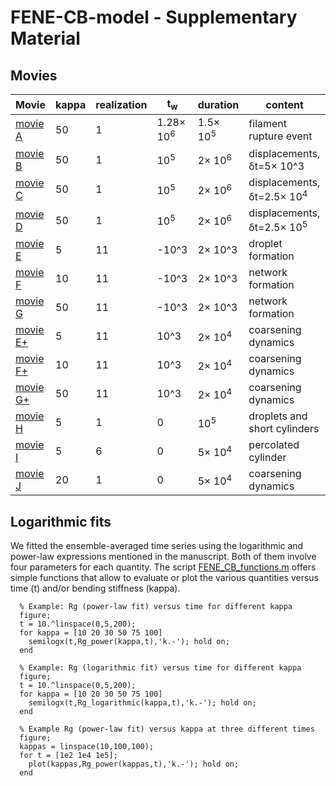 # FENE-CB-model - Supplementary Material

## Movies

| Movie | kappa | realization | t<sub>w</sub> | duration | content |
| ---- | ---- | ----  |------------------ | ----  | -----------------------------------------------------------------------   |
|[movie A](https://www.complexfluids.ethz.ch/MK/2024-FENE-CB/kappa=50-tw=1e5-copy=1-rupture.gif) |  50 | 1 | 1.28&times; 10<sup>6</sup> | 1.5&times; 10<sup>5</sup> |  filament rupture event
|[movie B](https://www.complexfluids.ethz.ch/MK/2024-FENE-CB/kappa=50-tw=1e5-copy=1-dframes=1.mp4) | 50 | 1 | 10<sup>5</sup> | 2&times; 10<sup>6</sup> |  displacements, &delta;t=5&times; 10^3|
| [movie C](https://www.complexfluids.ethz.ch/MK/2024-FENE-CB/kappa=50-tw=1e5-copy=1-dframes=5.mp4) | 50 | 1 | 10<sup>5</sup> | 2&times; 10<sup>6</sup>  | displacements, &delta;t=2.5&times; 10<sup>4</sup>|
| [movie D](https://www.complexfluids.ethz.ch/MK/2024-FENE-CB/kappa=50-tw=1e5-copy=1-dframes=50.mp4) | 50 | 1 | 10<sup>5</sup> | 2&times; 10<sup>6</sup>  | displacements, &delta;t=2.5&times; 10<sup>5</sup>|
| [movie E](https://www.complexfluids.ethz.ch/MK/2024-FENE-CB/kappa=5-init-chain-color-openr.mp4) | 5 | 11 | -10^3 | 2&times; 10^3 | droplet formation|
| [movie F](https://www.complexfluids.ethz.ch/MK/2024-FENE-CB/kappa=10-init-chain-color-openr.mp4) | 10 | 11 | -10^3 | 2&times; 10^3 | network formation|
| [movie G](https://www.complexfluids.ethz.ch/MK/2024-FENE-CB/kappa=50-init-chain-color-openr.mp4) | 50 | 11 | -10^3 | 2&times; 10^3 | network formation|
| [movie E+](https://www.complexfluids.ethz.ch/MK/2024-FENE-CB/kappa=5-tw=1e3-chain-color.mp4) | 5 | 11  | 10^3 | 2&times; 10<sup>4</sup> | coarsening dynamics|
| [movie F+](https://www.complexfluids.ethz.ch/MK/2024-FENE-CB/kappa=10-tw=1e3-chain-color.mp4) | 10 | 11 | 10^3 | 2&times; 10<sup>4</sup> | coarsening dynamics|
| [movie G+](https://www.complexfluids.ethz.ch/MK/2024-FENE-CB/kappa=50-tw=1e3-chain-color.mp4) | 50 | 11 | 10^3 | 2&times; 10<sup>4</sup> | coarsening dynamics|
| [movie H](https://www.complexfluids.ethz.ch/MK/2024-FENE-CB/kappa=5-tw=0-copy=1-chain-color-B.mp4) | 5 | 1 | 0 | 10<sup>5</sup>  | droplets and short cylinders|
| [movie I](https://www.complexfluids.ethz.ch/MK/2024-FENE-CB/kappa=5-tw=0-copy=6-chain-color.mp4) | 5 | 6 | 0 | 5&times; 10<sup>4</sup>  | percolated cylinder|
| [movie J](https://www.complexfluids.ethz.ch/MK/2024-FENE-CB/kappa=20-tw=0-copy-1-chain-color.mp4) | 20 | 1 | 0 | 5&times; 10<sup>4</sup>  | coarsening dynamics|

## Logarithmic fits

We fitted the ensemble-averaged time series using the logarithmic and power-law expressions mentioned in the manuscript. Both of them involve four parameters for each quantity. The script [FENE_CB_functions.m](FENE_CB_functions.m) offers simple functions that allow to evaluate or plot the various quantities versus time (t) and/or bending stiffness (kappa). 


      % Example: Rg (power-law fit) versus time for different kappa 
      figure;
      t = 10.^linspace(0,5,200); 
      for kappa = [10 20 30 50 75 100]
        semilogx(t,Rg_power(kappa,t),'k.-'); hold on; 
      end
      
      % Example: Rg (logarithmic fit) versus time for different kappa
      figure;
      t = 10.^linspace(0,5,200); 
      for kappa = [10 20 30 50 75 100]
        semilogx(t,Rg_logarithmic(kappa,t),'k.-'); hold on; 
      end
      
      % Example Rg (power-law fit) versus kappa at three different times
      figure;
      kappas = linspace(10,100,100);
      for t = [1e2 1e4 1e5];
        plot(kappas,Rg_power(kappas,t),'k.-'); hold on; 
      end
